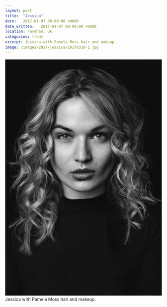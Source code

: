 ```yaml
---
layout: post
title:  "Jessica"
date:   2017-01-07 08:00:00 +0000
date_written:   2017-01-07 08:00:00 +0000
location: Fareham, UK
categories: front
excerpt: Jessica with Pamela Moss hair and makeup.
image: /images/2017/jessica/20170318-1.jpg
---
```

<img src='/images/2017/jessica/20170318-1.jpg'/>
Jessica with Pamela Moss hair and makeup.
